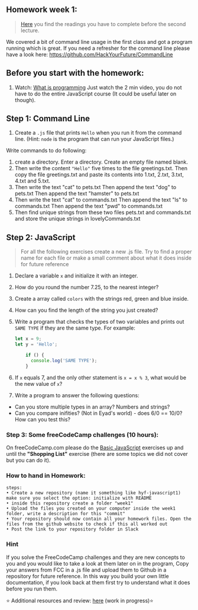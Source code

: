 ## Homework week 1:

> [Here](/Week1/README.md) you find the readings you have to complete before the second lecture.

We covered a bit of command line usage in the first class and got a program running which is great. If you need a refresher for the command line please have a look here: https://github.com/HackYourFuture/CommandLine

## Before you start with the homework:

1.  Watch: [What is programming](https://www.khanacademy.org/computing/computer-programming/programming/intro-to-programming/v/programming-intro) Just watch the 2 min video, you do not have to do the entire JavaScript course (It could be useful later on though).

## Step 1: Command Line

1.  Create a `.js` file that prints `Hello` when you run it from the command line. (Hint: `node` is the program that can run your JavaScript files.)

Write commands to do following:

1.  create a directory. Enter a directory. Create an empty file named blank.
2.  Then write the content `"Hello"` five times to the file greetings.txt.
    Then copy the file greetings.txt and paste its contents into 1.txt, 2.txt, 3.txt, 4.txt and 5.txt.
3.  Then write the text "cat" to pets.txt
    Then append the text "dog" to pets.txt
    Then append the text "hamster" to pets.txt
4.  Then write the text "cat" to commands.txt
    Then append the text "ls" to commands.txt
    Then append the text "pwd" to commands.txt
5.  Then find unique strings from these two files pets.txt and commands.txt
    and store the unique strings in lovelyCommands.txt

## Step 2: JavaScript

> For all the following exercises create a new .js file. Try to find a proper name for each file or make a small comment about what it does inside for future reference

1.  Declare a variable `x` and initialize it with an integer.

2.  How do you round the number 7.25, to the nearest integer?

3.  Create a array called `colors` with the strings red, green and blue inside.

4.  How can you find the length of the string you just created?

5.  Write a program that checks the types of two variables and prints out `SAME TYPE` if they are the same type.
    For example:

    ```js
    let x = 9;
    let y = 'Hello';

        if () {
          console.log('SAME TYPE');
        }
    ```

6.  If `x` equals 7, and the only other statement is `x = x % 3`, what would be the new value of `x`?

7.  Write a program to answer the following questions:

* Can you store multiple types in an array? Numbers and strings?
* Can you compare inifities? (Not in Eyad's world) - does 6/0 == 10/0? How can you test this?

### Step 3: **Some freeCodeCamp challenges (10 hours):**

On freeCodeCamp.com please do the [Basic JavaScript](https://www.freecodecamp.org/map#nested-collapseBasicJavaScript) exercises up and until the **"Shopping List"** exercise (there are some topics we did not cover but you can do it).

### How to hand in Homework:

```
steps:
• Create a new repository (name it something like hyf-javascript1) make sure you select the option: initialize with README
• inside this repository create a folder "week1"
• Upload the files you created on your computer inside the week1 folder, write a description for this "commit"
• Your repository should now contain all your homework files. Open the files from the github website to check if this all worked out
• Post the link to your repository folder in Slack
```

### Hint

If you solve the FreeCodeCamp challenges and they are new concepts to you and you would like to take a look at them later on in the program, Copy your answers from FCC in a .js file and upload them to Github in a repository for future reference. In this way you build your own little documentation, if you look back at them first try to understand what it does before you run them.

:star: Additional resources and review: [here](/Week1/REVIEW.md) (work in progress):star:
